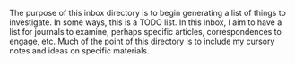 The purpose of this inbox directory is to begin generating a list of things to investigate. In some ways, this is a TODO list. In this inbox, I aim to have a list for journals to examine, perhaps specific articles, correspondences to engage, etc. Much of the point of this directory is to include my cursory notes and ideas on specific materials.
